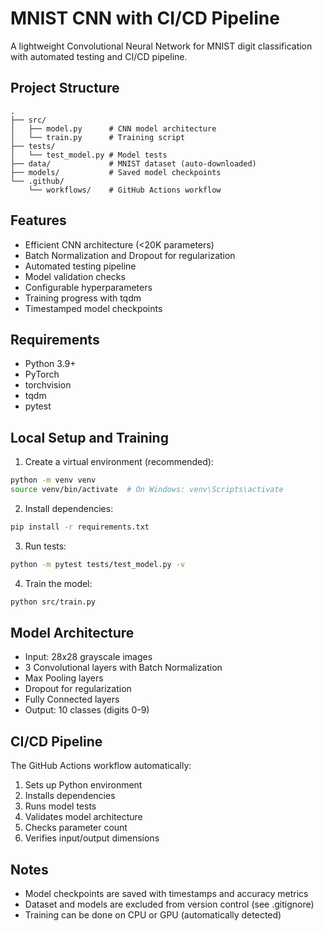 # MNIST CNN with CI/CD Pipeline

A lightweight Convolutional Neural Network for MNIST digit classification with automated testing and CI/CD pipeline.

## Project Structure
```
.
├── src/
│   ├── model.py      # CNN model architecture
│   └── train.py      # Training script
├── tests/
│   └── test_model.py # Model tests
├── data/             # MNIST dataset (auto-downloaded)
├── models/           # Saved model checkpoints
└── .github/
    └── workflows/    # GitHub Actions workflow
```

## Features
- Efficient CNN architecture (<20K parameters)
- Batch Normalization and Dropout for regularization
- Automated testing pipeline
- Model validation checks
- Configurable hyperparameters
- Training progress with tqdm
- Timestamped model checkpoints

## Requirements
- Python 3.9+
- PyTorch
- torchvision
- tqdm
- pytest

## Local Setup and Training

1. Create a virtual environment (recommended):
```bash
python -m venv venv
source venv/bin/activate  # On Windows: venv\Scripts\activate
```

2. Install dependencies:
```bash
pip install -r requirements.txt
```

3. Run tests:
```bash
python -m pytest tests/test_model.py -v
```

4. Train the model:
```bash
python src/train.py
```

## Model Architecture
- Input: 28x28 grayscale images
- 3 Convolutional layers with Batch Normalization
- Max Pooling layers
- Dropout for regularization
- Fully Connected layers
- Output: 10 classes (digits 0-9)

## CI/CD Pipeline
The GitHub Actions workflow automatically:
1. Sets up Python environment
2. Installs dependencies
3. Runs model tests
4. Validates model architecture
5. Checks parameter count
6. Verifies input/output dimensions

## Notes
- Model checkpoints are saved with timestamps and accuracy metrics
- Dataset and models are excluded from version control (see .gitignore)
- Training can be done on CPU or GPU (automatically detected) 